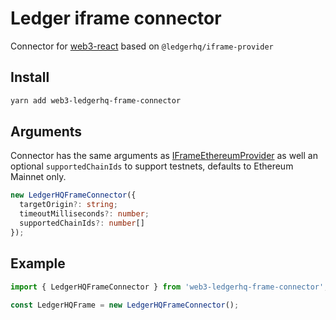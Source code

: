 # Ledger iframe connector

Connector for [web3-react](https://github.com/NoahZinsmeister/web3-react) based on `@ledgerhq/iframe-provider`

## Install

```bash
yarn add web3-ledgerhq-frame-connector
```

## Arguments

Connector has the same arguments as [IFrameEthereumProvider](https://github.com/LedgerHQ/iframe-provider#usage) as well an optional
`supportedChainIds` to support testnets, defaults to Ethereum Mainnet only.

```ts
new LedgerHQFrameConnector({
  targetOrigin?: string;
  timeoutMilliseconds?: number;
  supportedChainIds?: number[]
});
```

## Example

```ts
import { LedgerHQFrameConnector } from 'web3-ledgerhq-frame-connector';

const LedgerHQFrame = new LedgerHQFrameConnector();
```
